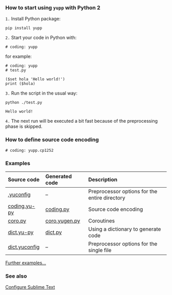 ### How to start using `yupp` with Python 2

`1.` Install Python package:

    pip install yupp

`2.` Start your code in Python with:

    # coding: yupp

for example:

    # coding: yupp
    # test.py

    ($set hola 'Hello world!')
    print ($hola)

`3.` Run the script in the usual way:

    python ./test.py

    Hello world!

`4.` The next run will be executed a bit fast because of the preprocessing phase is skipped.

### How to define source code encoding

    # coding: yupp.cp1252

### Examples

Source code                          | Generated code                       | Description
:---                                 | :---                                 | :---
[.yuconfig](../eg/.yuconfig)         | –                                    | Preprocessor options for the entire directory
[coding.yu-py](../eg/coding.yu-py)   | [coding.py](../eg/coding.py)         | Source code encoding
[coro.py](../eg/coro.py)             | [coro.yugen.py](../eg/coro.yugen.py) | Coroutines
[dict.yu-py](../eg/dict.yu-py)       | [dict.py](../eg/dict.py)             | Using a dictionary to generate code
[dict.yuconfig](../eg/dict.yuconfig) | –                                    | Preprocessor options for the single file

[Further examples...](../eg/)

### See also

[Configure Sublime Text](../sublime_text/)
